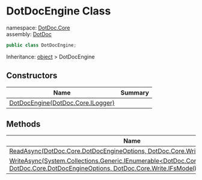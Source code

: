 ﻿# DotDocEngine Class

namespace: [DotDoc\.Core](../DotDoc.Core.md)<br />
assembly: [DotDoc](../../DotDoc.md)



```csharp
public class DotDocEngine;
```

Inheritance: [object](https://docs.microsoft.com/dotnet/api/System.Object) > DotDocEngine

## Constructors

| Name | Summary |
|------|---------|
| [DotDocEngine\(DotDoc\.Core\.ILogger\)](./DotDocEngine/$ctor.md) |  |

## Methods

| Name | Summary |
|------|---------|
| [ReadAsync\(DotDoc\.Core\.DotDocEngineOptions, DotDoc\.Core\.Write\.IFsModel\)](./DotDocEngine/ReadAsync.md) |  |
| [WriteAsync\(System\.Collections\.Generic\.IEnumerable\<DotDoc\.Core\.Models\.IDocItem\>, DotDoc\.Core\.DotDocEngineOptions, DotDoc\.Core\.Write\.IFsModel\)](./DotDocEngine/WriteAsync.md) |  |

